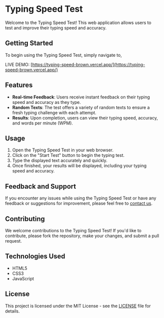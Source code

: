 # Typing Speed Test

Welcome to the Typing Speed Test! This web application allows users to test and improve their typing speed and accuracy.

## Getting Started

To begin using the Typing Speed Test, simply navigate to,

LIVE DEMO: [https://typing-speed-brown.vercel.app/](https://typing-speed-brown.vercel.app/) 

## Features

- **Real-time Feedback**: Users receive instant feedback on their typing speed and accuracy as they type.
- **Random Texts**: The test offers a variety of random texts to ensure a fresh typing challenge with each attempt.
- **Results**: Upon completion, users can view their typing speed, accuracy, and words per minute (WPM).

## Usage

1. Open the Typing Speed Test in your web browser.
2. Click on the "Start Test" button to begin the typing test.
3. Type the displayed text accurately and quickly.
4. Once finished, your results will be displayed, including your typing speed and accuracy.

## Feedback and Support

If you encounter any issues while using the Typing Speed Test or have any feedback or suggestions for improvement, please feel free to [contact us](mailto:deeppatel7521@gmail.com).

## Contributing

We welcome contributions to the Typing Speed Test! If you'd like to contribute, please fork the repository, make your changes, and submit a pull request.

## Technologies Used

- HTML5
- CSS3
- JavaScript

## License

This project is licensed under the MIT License - see the [LICENSE](LICENSE) file for details.
